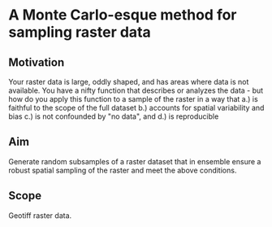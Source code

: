 # A Monte Carlo-esque method for sampling raster data

## Motivation
Your raster data is large, oddly shaped, and has areas where data is not available. You have a nifty function that describes or analyzes the data - but how do you apply this function to a sample of the raster in a way that
   a.) is faithful to the scope of the full dataset
   b.) accounts for spatial variability and bias
   c.) is not confounded by "no data", and
   d.) is reproducible

## Aim
Generate random subsamples of a raster dataset that in ensemble ensure a robust spatial sampling of the raster and meet the above conditions.

## Scope
Geotiff raster data.
